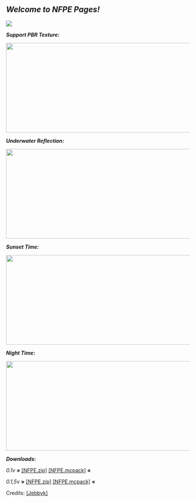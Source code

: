 ## _Welcome to NFPE Pages!_

![](https://api.mcpedl.com/storage/submissions/54070/101/nfpe-shaders_1-520x245.png)



  _**Support PBR Texture:**_

<img src="https://user-images.githubusercontent.com/75971991/115180218-4d5d5900-a0ff-11eb-82af-7b4a542bb45f.jpg" width="520" height="245">

  _**Underwater Reflection:**_

<img src="https://user-images.githubusercontent.com/75971991/115180528-f73ce580-a0ff-11eb-8153-1121e1755708.jpg" width="520" height="245">

   _**Sunset Time:**_

<img src="https://user-images.githubusercontent.com/75971991/115180565-12a7f080-a100-11eb-8e37-af073767c53b.jpg" width="520" height="245">

   _**Night Time:**_
  
<img src="https://user-images.githubusercontent.com/75971991/115180597-2f442880-a100-11eb-8da3-10315af17d02.jpg" width="520" height="245">


**_Downloads:_**

_0.1v_
**»** [[NFPE.zip]](https://github.com/NicDEVpe/NFPE/releases/tag/zip0.1v) [[NFPE.mcpack]](https://github.com/NicDEVpe/NFPE/releases/tag/mcpack0.1v) **«**

_0.1,5v_
**»** [[NFPE.zip]](https://github.com/NicDEVpe/NFPE/releases/tag/zip0.1%2C5v) [[NFPE.mcpack]](https://github.com/NicDEVpe/NFPE/releases/tag/mcpack0.1%2C5v) **«**


Credits:
[[Jebbyk]](https://github.com/jebbyk/OSBES-minecraft-bedrock-edition-shader)
